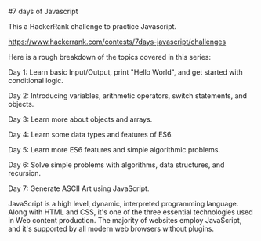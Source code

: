 #7 days of Javascript

This a HackerRank challenge to practice Javascript.

https://www.hackerrank.com/contests/7days-javascript/challenges

Here is a rough breakdown of the topics covered in this series:

Day 1: Learn basic Input/Output, print "Hello World", and get started with conditional logic.

Day 2: Introducing variables, arithmetic operators, switch statements, and objects.

Day 3: Learn more about objects and arrays.

Day 4: Learn some data types and features of ES6.

Day 5: Learn more ES6 features and simple algorithmic problems.

Day 6: Solve simple problems with algorithms, data structures, and recursion.

Day 7: Generate ASCII Art using JavaScript.

JavaScript is a high level, dynamic, interpreted programming language. Along with HTML and CSS, it's one of the three essential technologies used in Web content production. The majority of websites employ JavaScript, and it's supported by all modern web browsers without plugins.

